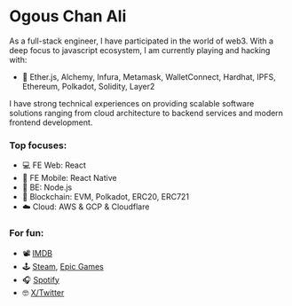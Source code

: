 # Ogous Chan Ali

As a full-stack engineer, I have participated in the world of web3. With a deep focus to javascript ecosystem, I am currently playing and hacking with:
- 🔭 Ether.js, Alchemy, Infura, Metamask, WalletConnect, Hardhat, IPFS, Ethereum, Polkadot, Solidity, Layer2

I have strong technical experiences on providing scalable software solutions ranging from cloud architecture to backend services and modern frontend development.

### Top focuses:
- 💻 FE Web: React
- 📱 FE Mobile: React Native
- 💾 BE: Node.js
- 🔗 Blockchain: EVM, Polkadot, ERC20, ERC721
- ☁️ Cloud: AWS & GCP & Cloudflare

### For fun:
- 📽️ [IMDB](https://www.imdb.com/user/ur34139173/?ref_=nv_usr_prof_2)
- 🕹️ [Steam](https://steamcommunity.com/id/ogous/), [Epic Games](https://store.epicgames.com/u/db959bfd0aab4581a155c9dd35408865)
- 🎧 [Spotify](https://open.spotify.com/user/cyborglenin?si=dfbaf3356ae64e2d)
- 🤓 [X/Twitter](https://twitter.com/ogouschan)
